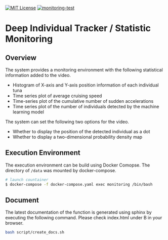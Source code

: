 [![MIT License](http://img.shields.io/badge/license-MIT-blue.svg?style=flat)](LICENSE)
[![monitoring-test](https://github.com/kenya-sk/deep-individual-tracker/actions/workflows/monitoring_test.yaml/badge.svg)](https://github.com/kenya-sk/deep-individual-tracker/actions/workflows/monitoring_test.yaml)

# Deep Individual Tracker / Statistic Monitoring
## Overview

The system provides a monitoring environment with the following statistical information added to the video.
- Histogram of X-axis and Y-axis position information of each individual tuna
- Time series plot of average cruising speed
- Time-series plot of the cumulative number of sudden accelerations
- Time series plot of the number of individuals detected by the machine learning model

The system can set the following two options for the video.
- Whether to display the position of the detected individual as a dot
- Whether to display a two-dimensional probability density map


## Execution Environment
The execution environment can be build using Docker Comopse. The directory of `/data` was mounted by docker-compose.

``` bash
# launch countainer
$ docker-compose -f docker-compose.yaml exec monitoring /bin/bash
```

## Document
The latest documentation of the function is generated using sphinx by executing the following command. Please check index.html under B in your browser.

```bash
bash script/create_docs.sh
```
